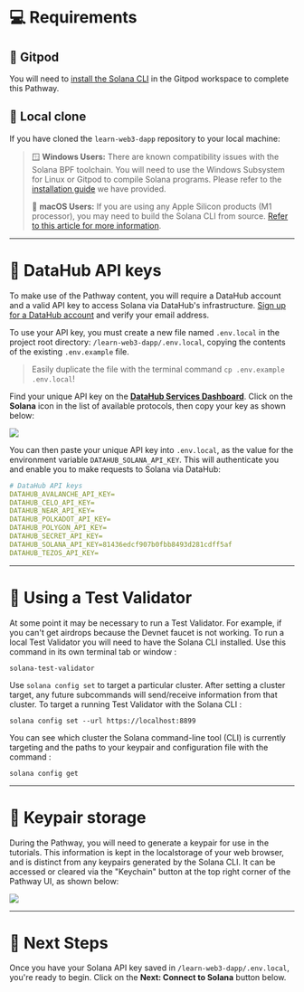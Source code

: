 # 💻 Requirements

## 🤖 Gitpod

You will need to [install the Solana CLI](https://docs.solana.com/cli/install-solana-cli-tools) in the Gitpod workspace to complete this Pathway.

## 🐑 Local clone

If you have cloned the `learn-web3-dapp` repository to your local machine:

> 🪟 **Windows Users:** There are known compatibility issues with the Solana BPF toolchain. You will need to use the Windows Subsystem for Linux or Gitpod to compile Solana programs. Please refer to the [installation guide](https://docs.figment.io/network-documentation/extra-guides/solana-setup-for-windows) we have provided.
>
> 🍎 **macOS Users:** If you are using any Apple Silicon products (M1 processor), you may need to build the Solana CLI from source. [Refer to this article for more information](https://dev.to/codenjobs/how-to-make-solana-test-validator-work-with-a-macbook-with-m1-chip-5emd).

---

# 🧩 DataHub API keys

To make use of the Pathway content, you will require a DataHub account and a valid API key to access Solana via DataHub's infrastructure. [Sign up for a DataHub account](https://auth.figment.io/sign_up) and verify your email address.

To use your API key, you must create a new file named `.env.local` in the project root directory: `/learn-web3-dapp/.env.local`, copying the contents of the existing `.env.example` file.

> Easily duplicate the file with the terminal command `cp .env.example .env.local`!

Find your unique API key on the [**DataHub Services Dashboard**](https://datahub.figment.io/). Click on the **Solana** icon in the list of available protocols, then copy your key as shown below:

![](https://raw.githubusercontent.com/figment-networks/learn-web3-dapp/main/markdown/__images__/solana/solana-setup-00.gif)

You can then paste your unique API key into `.env.local`, as the value for the environment variable `DATAHUB_SOLANA_API_KEY`. This will authenticate you and enable you to make requests to Solana via DataHub:

```yaml
# DataHub API keys
DATAHUB_AVALANCHE_API_KEY=
DATAHUB_CELO_API_KEY=
DATAHUB_NEAR_API_KEY=
DATAHUB_POLKADOT_API_KEY=
DATAHUB_POLYGON_API_KEY=
DATAHUB_SECRET_API_KEY=
DATAHUB_SOLANA_API_KEY=81436edcf907b0fbb8493d281cdff5af
DATAHUB_TEZOS_API_KEY=
```

---

# 🤖 Using a Test Validator

At some point it may be necessary to run a Test Validator. For example, if you can't get airdrops because the Devnet faucet is not working. To run a local Test Validator you will need to have the Solana CLI installed. Use this command in its own terminal tab or window :

```text
solana-test-validator
```

Use `solana config set` to target a particular cluster. After setting a cluster target, any future subcommands will send/receive information from that cluster. To target a running Test Validator with the Solana CLI :

```text
solana config set --url https://localhost:8899
```

You can see which cluster the Solana command-line tool (CLI) is currently targeting and the paths to your keypair and configuration file with the command :

```text
solana config get
```

---

# 🔐 Keypair storage

During the Pathway, you will need to generate a keypair for use in the tutorials. This information is kept in the localstorage of your web browser, and is distinct from any keypairs generated by the Solana CLI. It can be accessed or cleared via the "Keychain" button at the top right corner of the Pathway UI, as shown below:

![](https://raw.githubusercontent.com/figment-networks/learn-web3-dapp/main/markdown/__images__/solana/solana-setup-02.png)

---

# 👣 Next Steps

Once you have your Solana API key saved in `/learn-web3-dapp/.env.local`, you're ready to begin.
Click on the **Next: Connect to Solana** button below.
